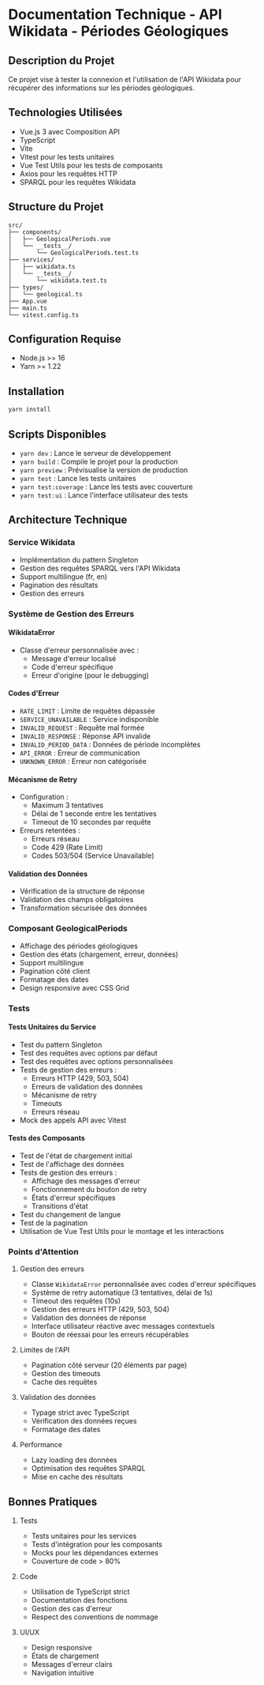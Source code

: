 # Documentation Technique - API Wikidata - Périodes Géologiques

## Description du Projet
Ce projet vise à tester la connexion et l'utilisation de l'API Wikidata pour récupérer des informations sur les périodes géologiques.

## Technologies Utilisées
- Vue.js 3 avec Composition API
- TypeScript
- Vite
- Vitest pour les tests unitaires
- Vue Test Utils pour les tests de composants
- Axios pour les requêtes HTTP
- SPARQL pour les requêtes Wikidata

## Structure du Projet
```
src/
├── components/
│   ├── GeologicalPeriods.vue
│   └── __tests__/
│       └── GeologicalPeriods.test.ts
├── services/
│   ├── wikidata.ts
│   └── __tests__/
│       └── wikidata.test.ts
├── types/
│   └── geological.ts
├── App.vue
├── main.ts
└── vitest.config.ts
```

## Configuration Requise
- Node.js >= 16
- Yarn >= 1.22

## Installation
```bash
yarn install
```

## Scripts Disponibles
- `yarn dev` : Lance le serveur de développement
- `yarn build` : Compile le projet pour la production
- `yarn preview` : Prévisualise la version de production
- `yarn test` : Lance les tests unitaires
- `yarn test:coverage` : Lance les tests avec couverture
- `yarn test:ui` : Lance l'interface utilisateur des tests

## Architecture Technique

### Service Wikidata
- Implémentation du pattern Singleton
- Gestion des requêtes SPARQL vers l'API Wikidata
- Support multilingue (fr, en)
- Pagination des résultats
- Gestion des erreurs

### Système de Gestion des Erreurs
#### WikidataError
- Classe d'erreur personnalisée avec :
  - Message d'erreur localisé
  - Code d'erreur spécifique
  - Erreur d'origine (pour le debugging)

#### Codes d'Erreur
- `RATE_LIMIT` : Limite de requêtes dépassée
- `SERVICE_UNAVAILABLE` : Service indisponible
- `INVALID_REQUEST` : Requête mal formée
- `INVALID_RESPONSE` : Réponse API invalide
- `INVALID_PERIOD_DATA` : Données de période incomplètes
- `API_ERROR` : Erreur de communication
- `UNKNOWN_ERROR` : Erreur non catégorisée

#### Mécanisme de Retry
- Configuration :
  - Maximum 3 tentatives
  - Délai de 1 seconde entre les tentatives
  - Timeout de 10 secondes par requête
- Erreurs retentées :
  - Erreurs réseau
  - Code 429 (Rate Limit)
  - Codes 503/504 (Service Unavailable)

#### Validation des Données
- Vérification de la structure de réponse
- Validation des champs obligatoires
- Transformation sécurisée des données

### Composant GeologicalPeriods
- Affichage des périodes géologiques
- Gestion des états (chargement, erreur, données)
- Support multilingue
- Pagination côté client
- Formatage des dates
- Design responsive avec CSS Grid

### Tests
#### Tests Unitaires du Service
- Test du pattern Singleton
- Test des requêtes avec options par défaut
- Test des requêtes avec options personnalisées
- Tests de gestion des erreurs :
  - Erreurs HTTP (429, 503, 504)
  - Erreurs de validation des données
  - Mécanisme de retry
  - Timeouts
  - Erreurs réseau
- Mock des appels API avec Vitest

#### Tests des Composants
- Test de l'état de chargement initial
- Test de l'affichage des données
- Tests de gestion des erreurs :
  - Affichage des messages d'erreur
  - Fonctionnement du bouton de retry
  - États d'erreur spécifiques
  - Transitions d'état
- Test du changement de langue
- Test de la pagination
- Utilisation de Vue Test Utils pour le montage et les interactions

### Points d'Attention
1. Gestion des erreurs
   - Classe `WikidataError` personnalisée avec codes d'erreur spécifiques
   - Système de retry automatique (3 tentatives, délai de 1s)
   - Timeout des requêtes (10s)
   - Gestion des erreurs HTTP (429, 503, 504)
   - Validation des données de réponse
   - Interface utilisateur réactive avec messages contextuels
   - Bouton de réessai pour les erreurs récupérables

2. Limites de l'API
   - Pagination côté serveur (20 éléments par page)
   - Gestion des timeouts
   - Cache des requêtes

3. Validation des données
   - Typage strict avec TypeScript
   - Vérification des données reçues
   - Formatage des dates

4. Performance
   - Lazy loading des données
   - Optimisation des requêtes SPARQL
   - Mise en cache des résultats

## Bonnes Pratiques
1. Tests
   - Tests unitaires pour les services
   - Tests d'intégration pour les composants
   - Mocks pour les dépendances externes
   - Couverture de code > 80%

2. Code
   - Utilisation de TypeScript strict
   - Documentation des fonctions
   - Gestion des cas d'erreur
   - Respect des conventions de nommage

3. UI/UX
   - Design responsive
   - États de chargement
   - Messages d'erreur clairs
   - Navigation intuitive 